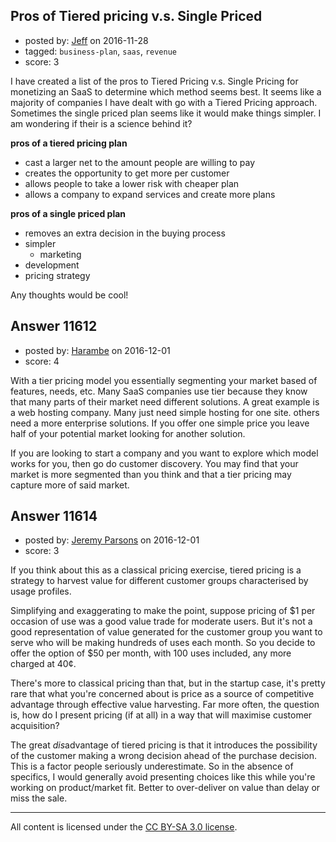 ## Pros of Tiered pricing v.s. Single Priced

- posted by: [Jeff](https://stackexchange.com/users/5956218/jeff) on 2016-11-28
- tagged: `business-plan`, `saas`, `revenue`
- score: 3

I have created a list of the pros to Tiered Pricing v.s. Single Pricing for monetizing an SaaS to determine which method seems best. It seems like a majority of companies I have dealt with go with a Tiered Pricing approach. Sometimes the single priced plan seems like it would make things simpler. I am wondering if their is a science behind it? 

**pros of a tiered pricing plan**

- cast a larger net to the amount people are willing to pay
- creates the opportunity to get more per customer
- allows people to take a lower risk with cheaper plan
- allows a company to expand services and create more plans

**pros of a single priced plan**

- removes an extra decision in the buying process
- simpler 
  - marketing
 - development
 - pricing strategy


Any thoughts would be cool!


## Answer 11612

- posted by: [Harambe](https://stackexchange.com/users/9758503/harambe) on 2016-12-01
- score: 4

With a tier pricing model you essentially segmenting your market based of features, needs, etc. Many SaaS companies use tier because they know that many parts of their market need different solutions. A great example is a web hosting company. Many just need simple hosting for one site. others need a more enterprise solutions. If you offer one simple price you leave half of your potential market looking for another solution.

If you are looking to start a company and you want to explore which model works for you, then go do customer discovery. You may find that your market is more segmented than you think and that a tier pricing may capture more of said market.


## Answer 11614

- posted by: [Jeremy Parsons](https://stackexchange.com/users/497810/jeremy-parsons) on 2016-12-01
- score: 3

If you think about this as a classical pricing exercise, tiered pricing is a strategy to harvest value for different customer groups characterised by usage profiles.

Simplifying and exaggerating to make the point, suppose pricing of $1 per occasion of use was a good value trade for moderate users. But it's not a good representation of value generated for the customer group you want to serve who will be making hundreds of uses each month. So you decide to offer the option of $50 per month, with 100 uses included, any more charged at 40¢.

There's more to classical pricing than that, but in the startup case, it's pretty rare that what you're concerned about is price as a source of competitive advantage through effective value harvesting. Far more often, the question is, how do I present pricing (if at all) in a way that will maximise customer acquisition?

The great *dis*advantage of tiered pricing is that it introduces the possibility of the customer making a wrong decision ahead of the purchase decision. This is a factor people seriously underestimate. So in the absence of specifics, I would generally avoid presenting choices like this while you're working on product/market fit. Better to over-deliver on value than delay or miss the sale.



---

All content is licensed under the [CC BY-SA 3.0 license](https://creativecommons.org/licenses/by-sa/3.0/).
